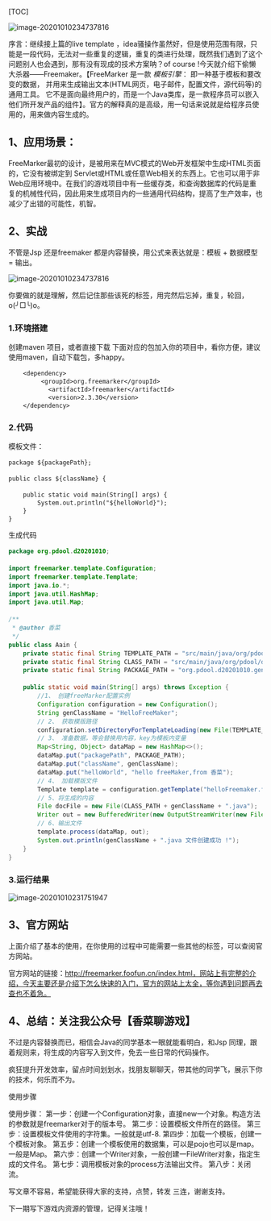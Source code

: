 [TOC]

![image-20201010234737816](..\..\img\20201010\1.png)

序言：继续接上篇的live template ，idea骚操作虽然好，但是使用范围有限，只能是一段代码，无法对一些重复的逻辑，重复的类进行处理，既然我们遇到了这个问题别人也会遇到，那有没有现成的技术方案呐？of course !今天就介绍下偷懒大杀器——Freemaker。【FreeMarker 是一款 *模板引擎*： 即一种基于模板和要改变的数据， 并用来生成输出文本(HTML网页，电子邮件，配置文件，源代码等)的通用工具。 它不是面向最终用户的，而是一个Java类库，是一款程序员可以嵌入他们所开发产品的组件】。官方的解释真的是高级，用一句话来说就是给程序员使用的，用来做内容生成的。

## 1、应用场景：

FreeMarker最初的设计，是被用来在MVC模式的Web开发框架中生成HTML页面的，它没有被绑定到 Servlet或HTML或任意Web相关的东西上。它也可以用于非Web应用环境中。在我们的游戏项目中有一些缓存类，和查询数据库的代码是重复的机械性代码，因此用来生成项目内的一些通用代码结构，提高了生产效率，也减少了出错的可能性，机智。

## 2、实战

不管是Jsp 还是freemaker 都是内容替换，用公式来表达就是：模板 + 数据模型 = 输出。

![image-20201010234737816](..\..\img\20201010\2.png)

你要做的就是理解，然后记住那些该死的标签，用完然后忘掉，重复，轮回，o(╯□╰)o。

### 1.环境搭建

创建maven 项目，或者直接下载 下面对应的包加入你的项目中，看你方便，建议使用maven，自动下载包，多happy。

```
    <dependency>
         <groupId>org.freemarker</groupId>
           <artifactId>freemarker</artifactId>
           <version>2.3.30</version>
    </dependency>
```

### 2.代码

模板文件：

```
package ${packagePath};

public class ${className} {

    public static void main(String[] args) {
        System.out.println("${helloWorld}");
    }
}
```

生成代码

```java
package org.pdool.d20201010;

import freemarker.template.Configuration;
import freemarker.template.Template;
import java.io.*;
import java.util.HashMap;
import java.util.Map;

/**
 * @author 香菜
 */
public class Aain {
    private static final String TEMPLATE_PATH = "src/main/java/org/pdool/d20201010";
    private static final String CLASS_PATH = "src/main/java/org/pdool/d20201010/gen/";
    private static final String PACKAGE_PATH = "org.pdool.d20201010.gen";

    public static void main(String[] args) throws Exception {
        //1、 创建freeMarker配置实例
        Configuration configuration = new Configuration();
        String genClassName = "HelloFreeMaker";
        // 2、 获取模版路径
        configuration.setDirectoryForTemplateLoading(new File(TEMPLATE_PATH));
        // 3、 准备数据，等会替换用内容，key为模板内变量
        Map<String, Object> dataMap = new HashMap<>();
        dataMap.put("packagePath", PACKAGE_PATH);
        dataMap.put("className", genClassName);
        dataMap.put("helloWorld", "hello freeMaker,from 香菜");
        // 4、 加载模版文件
        Template template = configuration.getTemplate("helloFreemaker.ftl");
        // 5、将生成的内容
        File docFile = new File(CLASS_PATH + genClassName + ".java");
        Writer out = new BufferedWriter(new OutputStreamWriter(new FileOutputStream(docFile)));
        // 6、输出文件
        template.process(dataMap, out);
        System.out.println(genClassName + ".java 文件创建成功 !");
    }
}

```

### 3.运行结果

![image-20201010231751947](..\..\img\20201010\3.png)

## 3、官方网站

上面介绍了基本的使用，在你使用的过程中可能需要一些其他的标签，可以查阅官方网站。

官方网站的链接：http://freemarker.foofun.cn/index.html，网站上有完整的介绍，今天主要还是介绍下怎么快速的入门，官方的网站上太全，等你遇到问题再去查也不着急。

## 4、总结：关注我公众号【香菜聊游戏】

不过是内容替换而已，相信会Java的同学基本一眼就能看明白，和Jsp 同理，跟着规则来，将生成的内容写入到文件，免去一些日常的代码操作。

疯狂提升开发效率，留点时间划划水，找朋友聊聊天，带其他的同学飞，展示下你的技术，何乐而不为。

使用步骤

   使用步骤：
第一步：创建一个Configuration对象，直接new一个对象。构造方法的参数就是freemarker对于的版本号。
第二步：设置模板文件所在的路径。
第三步：设置模板文件使用的字符集。一般就是utf-8.
第四步：加载一个模板，创建一个模板对象。
第五步：创建一个模板使用的数据集，可以是pojo也可以是map。一般是Map。
第六步：创建一个Writer对象，一般创建一FileWriter对象，指定生成的文件名。
第七步：调用模板对象的process方法输出文件。
第八步：关闭流。

写文章不容易，希望能获得大家的支持，点赞，转发 三连，谢谢支持。

下一期写下游戏内资源的管理，记得关注哦！